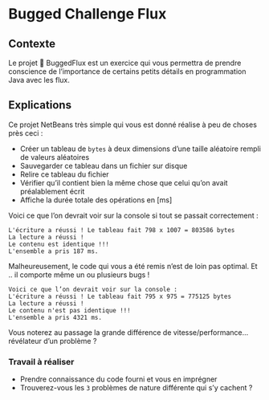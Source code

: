 # Bugged Challenge Flux

## Contexte
Le projet :bug: BuggedFlux est un exercice qui vous permettra de prendre conscience de l’importance de certains petits détails en programmation Java avec les flux.

## Explications
Ce projet NetBeans très simple qui vous est donné réalise à peu de choses près ceci :
- Créer un tableau de `bytes` à deux dimensions d’une taille aléatoire rempli de valeurs aléatoires
- Sauvegarder ce tableau dans un fichier sur disque
- Relire ce tableau du fichier
- Vérifier qu’il contient bien la même chose que celui qu’on avait préalablement écrit
- Affiche la durée totale des opérations en [ms]

Voici ce que l’on devrait voir sur la console si tout se passait correctement :
```
L'écriture a réussi ! Le tableau fait 798 x 1007 = 803586 bytes
La lecture a réussi !
Le contenu est identique !!!
L'ensemble a pris 187 ms.
``` 

Malheureusement, le code qui vous a été remis n’est de loin pas optimal. Et .. il comporte même un ou plusieurs bugs !
``` 
Voici ce que l’on devrait voir sur la console :
L'écriture a réussi ! Le tableau fait 795 x 975 = 775125 bytes
La lecture a réussi !
Le contenu n'est pas identique !!!
L'ensemble a pris 4321 ms.
```
Vous noterez au passage la grande différence de vitesse/performance… révélateur d’un problème ?

### Travail à réaliser

- Prendre connaissance du code fourni et vous en imprégner
- Trouverez-vous les `3` problèmes de nature différente qui s’y cachent ?